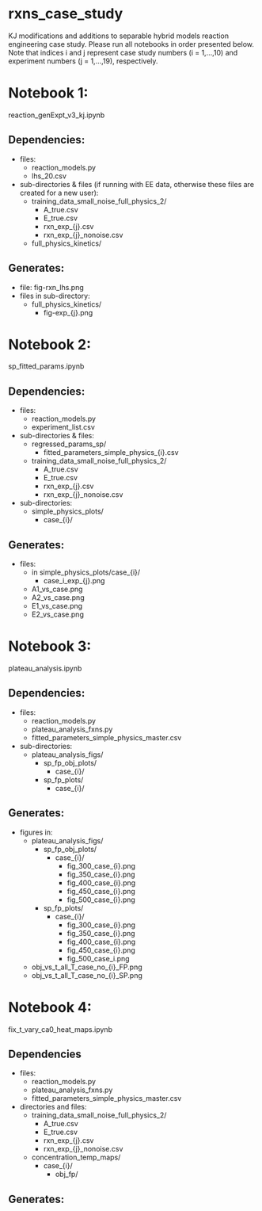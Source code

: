 # rxns_case_study
KJ modifications and additions to separable hybrid models reaction engineering case study. Please run all notebooks in order presented below. Note that indices i and j represent case study numbers (i = 1,...,10) and experiment numbers (j = 1,...,19), respectively.

# Notebook 1:
reaction_genExpt_v3_kj.ipynb

## Dependencies:
* files: 
  * reaction_models.py
  * lhs_20.csv
* sub-directories & files (if running with EE data, otherwise these files are created for a new user): 
  * training_data_small_noise_full_physics_2/
    *  A_true.csv
    *  E_true.csv
    *  rxn_exp_{j}.csv
    *  rxn_exp_{j}_nonoise.csv
  * full_physics_kinetics/

## Generates:
* file: fig-rxn_lhs.png
* files in sub-directory:
  * full_physics_kinetics/
    * fig-exp_{j}.png

# Notebook 2:
sp_fitted_params.ipynb

## Dependencies:
* files: 
  * reaction_models.py
  * experiment_list.csv
* sub-directories & files: 
  * regressed_params_sp/
    * fitted_parameters_simple_physics_{i}.csv
  * training_data_small_noise_full_physics_2/
    *  A_true.csv
    *  E_true.csv
    *  rxn_exp_{j}.csv
    *  rxn_exp_{j}_nonoise.csv
* sub-directories:
  * simple_physics_plots/
    * case_{i}/

## Generates:
* files: 
  * in simple_physics_plots/case_{i}/
    * case_i_exp_{j}.png
  * A1_vs_case.png
  * A2_vs_case.png
  * E1_vs_case.png
  * E2_vs_case.png

# Notebook 3:
plateau_analysis.ipynb

## Dependencies:
* files:
  * reaction_models.py
  * plateau_analysis_fxns.py
  * fitted_parameters_simple_physics_master.csv
 * sub-directories:
   * plateau_analysis_figs/
     * sp_fp_obj_plots/
       * case_{i}/
     * sp_fp_plots/
       * case_{i}/

## Generates:
* figures in:
  * plateau_analysis_figs/
    * sp_fp_obj_plots/
      * case_{i}/
        * fig_300_case_{i}.png
        * fig_350_case_{i}.png
        * fig_400_case_{i}.png
        * fig_450_case_{i}.png
        * fig_500_case_{i}.png 
    * sp_fp_plots/
      * case_{i}/
        * fig_300_case_{i}.png
        * fig_350_case_{i}.png
        * fig_400_case_{i}.png
        * fig_450_case_{i}.png
        * fig_500_case_i.png 
   * obj_vs_t_all_T_case_no_{i}_FP.png
   * obj_vs_t_all_T_case_no_{i}_SP.png

# Notebook 4:
fix_t_vary_ca0_heat_maps.ipynb

## Dependencies
* files:
  * reaction_models.py
  * plateau_analysis_fxns.py 
  * fitted_parameters_simple_physics_master.csv
* directories and files:
  * training_data_small_noise_full_physics_2/
    *  A_true.csv
    *  E_true.csv
    *  rxn_exp_{j}.csv
    *  rxn_exp_{j}_nonoise.csv
  * concentration_temp_maps/
    * case_{i}/
      * obj_fp/

## Generates:
